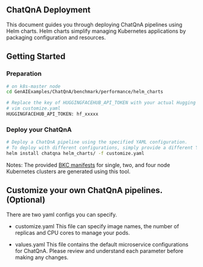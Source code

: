 ## ChatQnA Deployment

This document guides you through deploying ChatQnA pipelines using Helm charts. Helm charts simplify managing Kubernetes applications by packaging configuration and resources.

## Getting Started

### Preparation

```bash
# on k8s-master node
cd GenAIExamples/ChatQnA/benchmark/performance/helm_charts

# Replace the key of HUGGINGFACEHUB_API_TOKEN with your actual Hugging Face token:
# vim customize.yaml
HUGGINGFACEHUB_API_TOKEN: hf_xxxxx
```

### Deploy your ChatQnA

```bash
# Deploy a ChatQnA pipeline using the specified YAML configuration.
# To deploy with different configurations, simply provide a different YAML file.
helm install chatqna helm_charts/ -f customize.yaml
```

Notes: The provided [BKC manifests](https://github.com/opea-project/GenAIExamples/tree/main/ChatQnA/benchmark) for single, two, and four node Kubernetes clusters are generated using this tool.

## Customize your own ChatQnA pipelines. (Optional)

There are two yaml configs you can specify.

- customize.yaml
  This file can specify image names, the number of replicas and CPU cores to manage your pods.

- values.yaml
  This file contains the default microservice configurations for ChatQnA. Please review and understand each parameter before making any changes.
